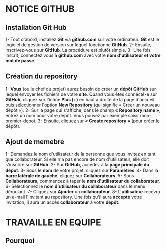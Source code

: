 # NOTICE GITHUB
## Installation Git Hub
1- Tout d'abord, installez **Git** via **github.com** sur votre ordinateur. **Git** est le logiciel de gestion de version sur lequel fonctionne **GitHub**.
2- Ensuite, inscrivez-vous sur **GitHub**. La procédure est plutôt simple.
3- Une fois inscrit, connectez vous à **github.com** avec votre **nom d'utilisateur et votre mot de passe**.

## Création du repository 
1- **Vous** (ou le chef du projet) aurez besoin de créer un **dépôt GitHub** sur lequel envoyer les fichiers de votre **site**. Quand vous êtes connecté-e sur **GitHub**, cliquez sur l'icône **Plus (+)** en haut à droite de la page d'accueil puis sélectionner l'option **New Repository** (qui signifie « Créer un nouveau dépôt »).
2- Sur la page qui s'affiche, dans le champ **« Repository name »**, entrez un nom pour votre dépôt. Vous pouvez par exemple saisir mon-premier-depot.
3- Ensuite, cliquez sur **« Create repository »** (pour créer le dépôt).

## Ajout de memebre
1- Demandez le nom d'utilisateur de la personne que vous invitez en tant que collaborateur. Si elle n'a pas encore de nom d'utilisateur, elle doit s'inscrire sur **GitHub**.
2- Sur **GitHub**, accédez à la **page principale du dépot**.
3- Sous le **nom** de votre projet, cliquez sur **Paramètres**.
4- Dans la **barre latérale de gauche**, cliquez sur **Collaborateurs**.
5- Sous **Collaborateurs**, commencez à taper le **nom d'utilisateur du collaborateur**.
6- Sélectionnez le **nom d'utilisateur du collaborateur** dans le menu déroulant.
7- Cliquez sur **Ajouter** un **collaborateur**.
8- L'**utilisateur** recevra un e-mail l'invitant au repository. Une fois qu'il aura **accepté** votre invitation, il aura un accès **collaborateur** à votre **dépôt**.
 
 # TRAVAILLE EN EQUIPE
 ## Pourquoi
 
